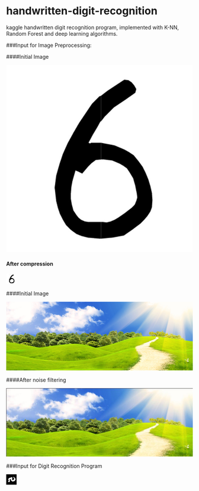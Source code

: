 # handwritten-digit-recognition
kaggle handwritten digit recognition program, implemented with K-NN, Random Forest and deep learning algorithms.

###Input for Image Preprocessing:

####Initial Image

![initial image](https://github.com/AlenUbuntu/handwritten-digit-recognition/blob/master/Source%20Code/preprocessing%20in%20java/image.jpg)

#### After compression

![after compression](https://github.com/AlenUbuntu/handwritten-digit-recognition/blob/master/Source%20Code/preprocessing%20in%20java/compressImage.jpg)

####Initial Image

![initial image](https://github.com/AlenUbuntu/handwritten-digit-recognition/blob/master/Source%20Code/preprocessing%20in%20java/image4.jpg)

####After noise filtering

![after filtering](https://github.com/AlenUbuntu/handwritten-digit-recognition/blob/master/Source%20Code/preprocessing%20in%20java/filteredImage43.jpg)

###Input for Digit Recognition Program

![sample of digit picture](https://github.com/AlenUbuntu/handwritten-digit-recognition/blob/master/Source%20Code/preprocessing%20in%20java/output3.jpg?raw=true)
 
